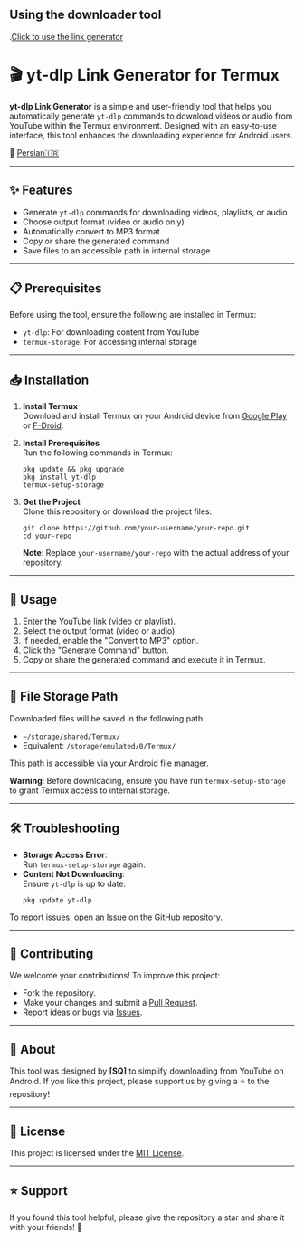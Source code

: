 ## Using the downloader tool
  .[Click to use the link generator](https://sqsh1.github.io/yt-dlp-link-maker)
# 🎬 yt-dlp Link Generator for Termux

**yt-dlp Link Generator** is a simple and user-friendly tool that helps you automatically generate `yt-dlp` commands to download videos or audio from YouTube within the Termux environment. Designed with an easy-to-use interface, this tool enhances the downloading experience for Android users.

🔗 [Persian🇮🇷](README.fa.md)

---

## ✨ Features

- Generate `yt-dlp` commands for downloading videos, playlists, or audio  
- Choose output format (video or audio only)  
- Automatically convert to MP3 format  
- Copy or share the generated command  
- Save files to an accessible path in internal storage  

---

## 📋 Prerequisites

Before using the tool, ensure the following are installed in Termux:

- `yt-dlp`: For downloading content from YouTube  
- `termux-storage`: For accessing internal storage  

---

## 📥 Installation

1. **Install Termux**  
   Download and install Termux on your Android device from [Google Play](https://play.google.com/store/apps/details?id=com.termux) or [F-Droid](https://f-droid.org/packages/com.termux/).

2. **Install Prerequisites**  
   Run the following commands in Termux:  
   ```
   pkg update && pkg upgrade
   pkg install yt-dlp
   termux-setup-storage
   ```

3. **Get the Project**  
   Clone this repository or download the project files:  
   ```
   git clone https://github.com/your-username/your-repo.git
   cd your-repo
   ```

   **Note**: Replace `your-username/your-repo` with the actual address of your repository.

---

## 🚀 Usage

1. Enter the YouTube link (video or playlist).  
2. Select the output format (video or audio).  
3. If needed, enable the "Convert to MP3" option.  
4. Click the "Generate Command" button.  
5. Copy or share the generated command and execute it in Termux.  

---

## 📂 File Storage Path

Downloaded files will be saved in the following path:  
- `~/storage/shared/Termux/`  
- Equivalent: `/storage/emulated/0/Termux/`  

This path is accessible via your Android file manager.  

**Warning**: Before downloading, ensure you have run `termux-setup-storage` to grant Termux access to internal storage.

---

## 🛠️ Troubleshooting

- **Storage Access Error**:  
  Run `termux-setup-storage` again.  
- **Content Not Downloading**:  
  Ensure `yt-dlp` is up to date:  
  ```
  pkg update yt-dlp
  ```

To report issues, open an [Issue](https://github.com/your-username/your-repo/issues) on the GitHub repository.

---

## 🤝 Contributing

We welcome your contributions! To improve this project:  
- Fork the repository.  
- Make your changes and submit a [Pull Request](https://github.com/your-username/your-repo/pulls).  
- Report ideas or bugs via [Issues](https://github.com/your-username/your-repo/issues).  

---

## 📌 About

This tool was designed by **[SQ]** to simplify downloading from YouTube on Android. If you like this project, please support us by giving a ⭐ to the repository!

---

## 📜 License

This project is licensed under the [MIT License](https://opensource.org/licenses/MIT).

---

## ⭐ Support

If you found this tool helpful, please give the repository a star and share it with your friends! 🌟
